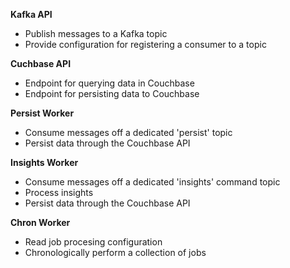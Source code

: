 **Kafka API**
- Publish messages to a Kafka topic
- Provide configuration for registering a consumer to a topic

**Cuchbase API**
- Endpoint for querying data in Couchbase
- Endpoint for persisting data to Couchbase

**Persist Worker**
- Consume messages off a dedicated 'persist' topic
- Persist data through the Couchbase API

**Insights Worker**
- Consume messages off a dedicated 'insights' command topic
- Process insights
- Persist data through the Couchbase API

**Chron Worker**
- Read job procesing configuration
- Chronologically perform a collection of jobs